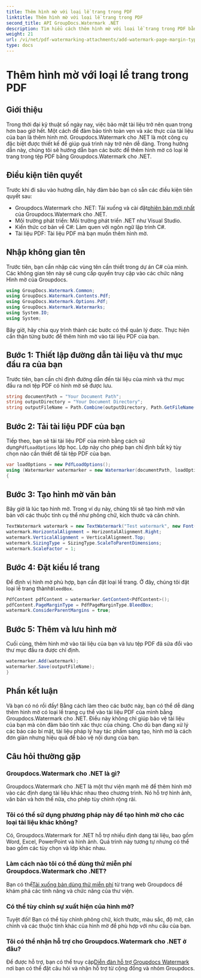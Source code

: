 ```yaml
---
title: Thêm hình mờ với loại lề trang trong PDF
linktitle: Thêm hình mờ với loại lề trang trong PDF
second_title: API GroupDocs.Watermark .NET
description: Tìm hiểu cách thêm hình mờ với loại lề trang trong PDF bằng Groupdocs cho .NET. Bảo mật tài liệu của bạn một cách dễ dàng.
weight: 21
url: /vi/net/pdf-watermarking-attachments/add-watermark-page-margin-type-pdf/
type: docs
---
```

# Thêm hình mờ với loại lề trang trong PDF

## Giới thiệu
Trong thời đại kỹ thuật số ngày nay, việc bảo mật tài liệu trở nên quan trọng hơn bao giờ hết. Một cách để đảm bảo tính toàn vẹn và xác thực của tài liệu của bạn là thêm hình mờ. Groupdocs.Watermark cho .NET là một công cụ đặc biệt được thiết kế để giúp quá trình này trở nên dễ dàng. Trong hướng dẫn này, chúng tôi sẽ hướng dẫn bạn các bước để thêm hình mờ có loại lề trang trong tệp PDF bằng Groupdocs.Watermark cho .NET.
## Điều kiện tiên quyết
Trước khi đi sâu vào hướng dẫn, hãy đảm bảo bạn có sẵn các điều kiện tiên quyết sau:
-  Groupdocs.Watermark cho .NET: Tải xuống và cài đặt[phiên bản mới nhất](https://releases.groupdocs.com/Watermark/net/) của Groupdocs.Watermark cho .NET.
- Môi trường phát triển: Môi trường phát triển .NET như Visual Studio.
- Kiến thức cơ bản về C#: Làm quen với ngôn ngữ lập trình C#.
- Tài liệu PDF: Tài liệu PDF mà bạn muốn thêm hình mờ.
## Nhập không gian tên
Trước tiên, bạn cần nhập các vùng tên cần thiết trong dự án C# của mình. Các không gian tên này sẽ cung cấp quyền truy cập vào các chức năng Hình mờ của Groupdocs.
```csharp
using GroupDocs.Watermark.Common;
using GroupDocs.Watermark.Contents.Pdf;
using GroupDocs.Watermark.Options.Pdf;
using GroupDocs.Watermark.Watermarks;
using System.IO;
using System;
```
Bây giờ, hãy chia quy trình thành các bước có thể quản lý được. Thực hiện cẩn thận từng bước để thêm hình mờ vào tài liệu PDF của bạn.
## Bước 1: Thiết lập đường dẫn tài liệu và thư mục đầu ra của bạn
Trước tiên, bạn cần chỉ định đường dẫn đến tài liệu của mình và thư mục đầu ra nơi tệp PDF có hình mờ sẽ được lưu.
```csharp
string documentPath = "Your Document Path";
string outputDirectory = "Your Document Directory";
string outputFileName = Path.Combine(outputDirectory, Path.GetFileName(documentPath));
```
## Bước 2: Tải tài liệu PDF của bạn
 Tiếp theo, bạn sẽ tải tài liệu PDF của mình bằng cách sử dụng`PdfLoadOptions` lớp học. Lớp này cho phép bạn chỉ định bất kỳ tùy chọn nào cần thiết để tải tệp PDF của bạn.
```csharp
var loadOptions = new PdfLoadOptions();
using (Watermarker watermarker = new Watermarker(documentPath, loadOptions))
{
```
## Bước 3: Tạo hình mờ văn bản
Bây giờ là lúc tạo hình mờ. Trong ví dụ này, chúng tôi sẽ tạo hình mờ văn bản với các thuộc tính cụ thể như phông chữ, kích thước và căn chỉnh.
```csharp
TextWatermark watermark = new TextWatermark("Test watermark", new Font("Arial", 42));
watermark.HorizontalAlignment = HorizontalAlignment.Right;
watermark.VerticalAlignment = VerticalAlignment.Top;
watermark.SizingType = SizingType.ScaleToParentDimensions;
watermark.ScaleFactor = 1;
```
## Bước 4: Đặt kiểu lề trang
 Để định vị hình mờ phù hợp, bạn cần đặt loại lề trang. Ở đây, chúng tôi đặt loại lề trang thành`BleedBox`.
```csharp
PdfContent pdfContent = watermarker.GetContent<PdfContent>();
pdfContent.PageMarginType = PdfPageMarginType.BleedBox;
watermark.ConsiderParentMargins = true;
```
## Bước 5: Thêm và lưu hình mờ
Cuối cùng, thêm hình mờ vào tài liệu của bạn và lưu tệp PDF đã sửa đổi vào thư mục đầu ra được chỉ định.
```csharp
watermarker.Add(watermark);
watermarker.Save(outputFileName);
}
```
## Phần kết luận
Và bạn có nó rồi đấy! Bằng cách làm theo các bước này, bạn có thể dễ dàng thêm hình mờ có loại lề trang cụ thể vào tài liệu PDF của mình bằng Groupdocs.Watermark cho .NET. Điều này không chỉ giúp bảo vệ tài liệu của bạn mà còn đảm bảo tính xác thực của chúng. Cho dù bạn đang xử lý các báo cáo bí mật, tài liệu pháp lý hay tác phẩm sáng tạo, hình mờ là cách đơn giản nhưng hiệu quả để bảo vệ nội dung của bạn.
## Câu hỏi thường gặp
### Groupdocs.Watermark cho .NET là gì?
Groupdocs.Watermark cho .NET là một thư viện mạnh mẽ để thêm hình mờ vào các định dạng tài liệu khác nhau theo chương trình. Nó hỗ trợ hình ảnh, văn bản và hơn thế nữa, cho phép tùy chỉnh rộng rãi.
### Tôi có thể sử dụng phương pháp này để tạo hình mờ cho các loại tài liệu khác không?
Có, Groupdocs.Watermark for .NET hỗ trợ nhiều định dạng tài liệu, bao gồm Word, Excel, PowerPoint và hình ảnh. Quá trình này tương tự nhưng có thể bao gồm các tùy chọn và lớp khác nhau.
### Làm cách nào tôi có thể dùng thử miễn phí Groupdocs.Watermark cho .NET?
 Bạn có thể[Tải xuống bản dùng thử miễn phí](https://releases.groupdocs.com/) từ trang web Groupdocs để khám phá các tính năng và chức năng của thư viện.
### Có thể tùy chỉnh sự xuất hiện của hình mờ?
Tuyệt đối! Bạn có thể tùy chỉnh phông chữ, kích thước, màu sắc, độ mờ, căn chỉnh và các thuộc tính khác của hình mờ để phù hợp với nhu cầu của bạn.
### Tôi có thể nhận hỗ trợ cho Groupdocs.Watermark cho .NET ở đâu?
 Để được hỗ trợ, bạn có thể truy cập[Diễn đàn hỗ trợ Groupdocs Watermark](https://forum.groupdocs.com/c/watermark/19) nơi bạn có thể đặt câu hỏi và nhận hỗ trợ từ cộng đồng và nhóm Groupdocs.